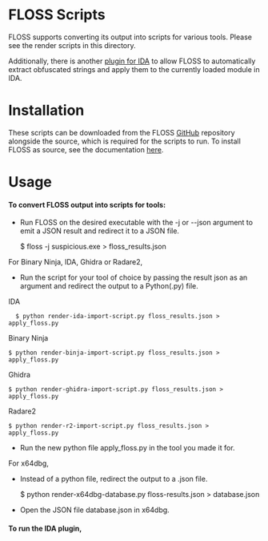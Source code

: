 # FLOSS Scripts
FLOSS supports converting its output into scripts for various tools. Please see the render scripts in this directory.
  
Additionally, there is another [plugin for IDA](idaplugin.py) to allow FLOSS to automatically
extract obfuscated strings and apply them to the currently loaded module in IDA.

# Installation
These scripts can be downloaded from the FLOSS [GitHub](https://github.com/mandiant/flare-floss) repository
alongside the source, which is required for the scripts to run.
To install FLOSS as source, see the documentation [here](../doc/installation.md).


# Usage
#### To convert FLOSS output into scripts for tools:

- Run FLOSS on the desired executable with the -j or --json argument to emit a JSON result
and redirect it to a JSON file.

    $ floss -j suspicious.exe > floss_results.json

For Binary Ninja, IDA, Ghidra or Radare2,
- Run the script for your tool of choice by passing the result json as an argument and
redirect the output to a Python(.py) file.

IDA

      $ python render-ida-import-script.py floss_results.json > apply_floss.py

Binary Ninja

    $ python render-binja-import-script.py floss_results.json > apply_floss.py

Ghidra

    $ python render-ghidra-import-script.py floss_results.json > apply_floss.py

Radare2

    $ python render-r2-import-script.py floss_results.json > apply_floss.py

- Run the new python file apply_floss.py in the tool you made it for.

For x64dbg,
- Instead of a python file, redirect the output to a .json file.


    $ python render-x64dbg-database.py floss-results.json > database.json

- Open the JSON file database.json in x64dbg.

#### To run the IDA plugin,
